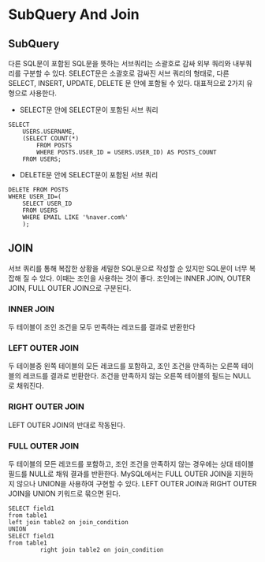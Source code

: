 # SubQuery And Join

## SubQuery
다른 SQL문이 포함된 SQL문을 뜻하는 서브쿼리는 소괄호로 감싸 외부 쿼리와 내부쿼리를 구분할 수 있다.
SELECT문은 소괄호로 감싸진 서브 쿼리의 형태로, 다른 SELECT, INSERT, UPDATE, DELETE 문 안에 포함될 수 있다.
대표적으로 2가지 유형으로 사용한다.

- SELECT문 안에 SELECT문이 포함된 서브 쿼리
```mysql
SELECT
    USERS.USERNAME,
    (SELECT COUNT(*)
        FROM POSTS
        WHERE POSTS.USER_ID = USERS.USER_ID) AS POSTS_COUNT
    FROM USERS;
```
- DELETE문 안에 SELECT문이 포함된 서브 쿼리
```mysql
DELETE FROM POSTS
WHERE USER_ID=(
    SELECT USER_ID
    FROM USERS
    WHERE EMAIL LIKE '%naver.com%'
    );
```


## JOIN

서브 쿼리를 통해 복잡한 상황을 세밀한 SQL문으로 작성할 순 있지만 SQL문이 너무 복잡해 질 수 있다.
이때는 조인을 사용하는 것이 좋다.
조인에는 INNER JOIN, OUTER JOIN, FULL OUTER JOIN으로 구분된다.

### INNER JOIN
두 테이블이 조인 조건을 모두 만족하는 레코드를 결과로 반환한다

### LEFT OUTER JOIN
두 테이블중 왼쪽 테이블의 모든 레코드를 포함하고, 조인 조건을 만족하는 오른쪽 테이블의 레코드를 결과로 반환한다.
조건을 만족하지 않는 오른쪽 테이블의 필드는 NULL로 채워진다.

### RIGHT OUTER JOIN
LEFT OUTER JOIN의 반대로 작동된다.

### FULL OUTER JOIN
두 테이블의 모든 레코드를 포함하고, 조인 조건을 만족하지 않는 경우에는 상대 테이블 필드를 NULL로 채워 결과를 반환한다.
MySQL에서는 FULL OUTER JOIN을 지원하지 않으나 UNION을 사용하여 구현할 수 있다.
LEFT OUTER JOIN과 RIGHT OUTER JOIN을 UNION 키워드로 묶으면 된다.
```mysql
SELECT field1
from table1
left join table2 on join_condition
UNION
SELECT field1
from table1
         right join table2 on join_condition

```
